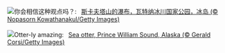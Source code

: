 ![](https://www.bing.com/th?id=OHR.SkaftafellWaterfall_ZH-CN1766863001_UHD.jpg&w=1000)你会相信这种观点吗？:&nbsp;&ensp;[斯卡夫塔山的瀑布，瓦特纳冰川国家公园，冰岛 (© Nopasorn Kowathanakul/Getty Images)](https://www.bing.com/th?id=OHR.SkaftafellWaterfall_ZH-CN1766863001_UHD.jpg)
<br><br/>
![](https://www.bing.com/th?id=OHR.IcebergOtter_EN-US3869054406_UHD.jpg&w=1000)Otter-ly amazing:&nbsp;&ensp;[Sea otter, Prince William Sound, Alaska (© Gerald Corsi/Getty Images)](https://www.bing.com/th?id=OHR.IcebergOtter_EN-US3869054406_UHD.jpg)
<br><br/>
